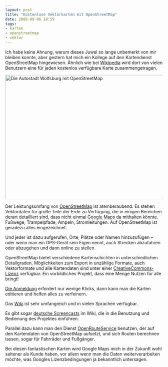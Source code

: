```yaml
---
layout: post
title: "Kostenlose Vektorkarten mit OpenStreetMap"
date: 2008-09-06 18:59
tags: 
- karten
- openstreetmap
- vektor
---
```


Ich habe keine Ahnung, warum dieses Juwel so lange unbemerkt von mir bleiben konnte, aber gestern hat mich ein Kollege auf den Kartendienst OpenStreetMap hingewiesen. Ähnlich wie bei [Wikipedia](http://de.wikipedia.org/ "Wikipedia – Die freie Enzyklopädie") wird dort von vielen Benutzern eine für jeden kostenlos verfügbare Karte zusammengetragen.

<!-- more -->

<img src="/img/openstreetmap.png" width="605" height="397" alt="Die Autostadt Wolfsburg mit OpenStreetMap" />

Der Leistungsumfang von [OpenStreetMap](http://www.openstreetmap.org/ "OpenStreetMap") ist atemberaubend. Es stehen Vektordaten für große Teile der Erde zu Verfügung, die in einigen Bereichen derart detailliert sind, dass nicht einmal [Google Maps](http://maps.google.de/ "Google Maps") da mithalten könnte. Fußwege, Trampelpfade, Ampeln, Stromleitungen. Auf OpenStreetMap ist geradezu alles eingezeichnet.

Und jeder ist dazu aufgerufen, Orte, Plätze oder Namen hinzuzufügen – oder wenn man ein GPS-Gerät sein Eigen nennt, auch Strecken abzufahren oder abzugehen und dann online zu stellen.

OpenStreetMap bietet verschiedene Kartenschichten in unterschiedlichen Detailgraden, Möglichkeiten zum Export in unzählige Formate, auch Vektorformate und alle Kartendaten sind unter einer [CreativeCommons-Lizenz](http://creativecommons.org/licenses/by-sa/2.0/ "Creative Commons Attribution-Share Alike 2.0 Generic") verfügbar. Ein vorbildliches Projekt, dass eine Menge Nutzen für alle bringt!

[Die Anmeldung](http://www.openstreetmap.de/123/index.html "OpenStreetMap Schritt für Schritt") erfordert nur wenige Klicks, dann kann man die Karten editieren und helfen alles zu verfeinern.

Das [Wiki](http://wiki.openstreetmap.org/index.php/Main_Page "Main Page - OpenStreetMap") ist sehr umfangreich und in vielen Sprachen verfügbar.

Es gibt sogar [deutsche Screencasts](http://wiki.openstreetmap.org/index.php/WikiProject_Germany/Screencasts "WikiProject Germany/Screencasts - OpenStreetMap") im Wiki, die in die Benutzung und Bedienung des Projektes einführen.

Parallel dazu kann man den Dienst [OpenRouteService](http://openrouteservice.org/ "OpenLS Route Service with free OSM data") benutzen, der auf den Kartendaten von OpenStreetMap aufsetzt, und sich Routen berechnen lassen, sogar für Fahrräder und Fußgänger.

Bei diesen fantastischen Karten wird Google Maps mich in der Zukunft wohl seltener als Kunde haben, vor allem wenn man die Daten weiterverarbeiten möchte, was Googles Lizenzbedingungen ja bekanntlich untersagen.
